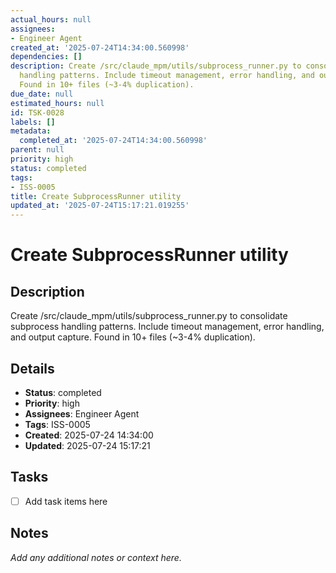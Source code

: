```yaml
---
actual_hours: null
assignees:
- Engineer Agent
created_at: '2025-07-24T14:34:00.560998'
dependencies: []
description: Create /src/claude_mpm/utils/subprocess_runner.py to consolidate subprocess
  handling patterns. Include timeout management, error handling, and output capture.
  Found in 10+ files (~3-4% duplication).
due_date: null
estimated_hours: null
id: TSK-0028
labels: []
metadata:
  completed_at: '2025-07-24T14:34:00.560998'
parent: null
priority: high
status: completed
tags:
- ISS-0005
title: Create SubprocessRunner utility
updated_at: '2025-07-24T15:17:21.019255'
---
```


# Create SubprocessRunner utility

## Description
Create /src/claude_mpm/utils/subprocess_runner.py to consolidate subprocess handling patterns. Include timeout management, error handling, and output capture. Found in 10+ files (~3-4% duplication).

## Details
- **Status**: completed
- **Priority**: high
- **Assignees**: Engineer Agent
- **Tags**: ISS-0005
- **Created**: 2025-07-24 14:34:00
- **Updated**: 2025-07-24 15:17:21

## Tasks
- [ ] Add task items here

## Notes
_Add any additional notes or context here._
